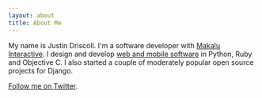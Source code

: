 ```yaml
---
layout: about
title: About Me
---
```


My name is Justin Driscoll. I'm a software developer with [Makalu Interactive](http://makaluinc.com). I design and develop [web and mobile software](http://github.com/jdriscoll) in Python, Ruby and Objective C. I also started a couple of moderately popular open source projects for Django.

[Follow me on Twitter](http://twitter.com/jdriscoll).
